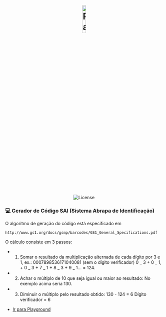 <h1 align="center">
    <img alt="Paulo Raitz" src="https://avatars.githubusercontent.com/u/69216941?v=4" width="15%">
</h1>

<p align="center">
  <img src="https://img.shields.io/static/v1?label=license&message=MIT&color=FFCC00&labelColor=262626" alt="License" >
</p>

### 💻 Gerador de Código SAI (Sistema Abrapa de Identificação)

O algoritmo de geração do código está especificado em

```
http://www.gs1.org/docs/gsmp/barcodes/GS1_General_Specifications.pdf
```

O cálculo consiste em 3 passos:

- 1. Somar o resultado da multiplicação alternada de cada dígito por 3 e 1, ex.: 0007898536171040081 (sem o dígito verificador) 0 _ 3 + 0 _ 1, + 0 _ 3 + 7 _ 1 + 8 _ 3 + 9 _ 1... = 124.

- 2. Achar o múltiplo de 10 que seja igual ou maior ao resultado: No exemplo acima seria 130.

- 3. Diminuir o múltiplo pelo resultado obtido: 130 - 124 = 6 Dígito verificador = 6

* [Ir para Playground](https://pl.kotl.in/cG43Zq7a5)
